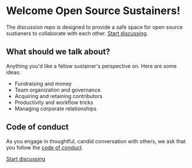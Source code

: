 # Welcome Open Source Sustainers!

The discussion repo is designed to provide a safe space for open source sustianers to collaborate with each other. [Start discussing](https://github.com/sustainers/discussions/issues).

## What should we talk about?

Anything you'd like a fellow sustainer's perspective on. Here are some ideas:

* Fundraising and money
* Team organization and governance
* Acquiring and retaining contributors
* Productivity and workflow tricks
* Managing corporate relationships

## Code of conduct

As you engage in thoughtful, candid conversation with others, we ask that you follow the [code of conduct](CODE_OF_CONDUCT.md).

[Start discussing](https://github.com/sustainers/discussions/issues)
